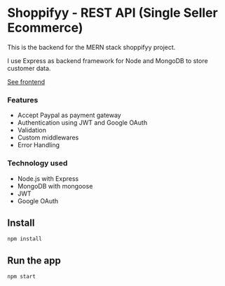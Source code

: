 # Shoppifyy - REST API (Single Seller Ecommerce)

This is the backend for the MERN stack shoppifyy project.

I use Express as backend framework for Node and MongoDB to store customer data.

[See frontend](https://github.com/jose-sarmiento/Shoppifyy-Client)

### Features
- Accept Paypal as payment gateway
- Authentication using JWT and Google OAuth
- Validation
- Custom middlewares
- Error Handling

### Technology used
- Node.js with Express
- MongoDB with mongoose
- JWT
- Google OAuth


## Install

    npm install

## Run the app

    npm start
